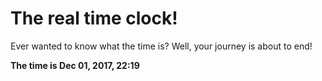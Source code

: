 # The real time clock!

Ever wanted to know what the time is? Well, your journey is about to end!

**The time is Dec 01, 2017, 22:19**